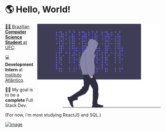 # 🌎 Hello, World!

<a href="https://github.com/pefelippe" alt="logo">

<img src="assets/undraw_hacker_mind_6y85.svg" min-width="400px" max-width="400px" width="400px"  align="right">

<p align="left">
🏴‍☠️ Brazilian <strong>Computer Science Student</strong> at <a href="http://www.ufc.br/">UFC</a>.
</p>

<p align="left">
💻 <strong> Development Intern </strong> at <a href="https://www.atlantico.com.br/">Instituto Atlântico</a>.
</p>

<p align="left">
👨‍💻 My goal is to be a <strong> complete </strong> Full Stack Dev.
</p>

<p align="left">
(For now, i'm most studying ReactJS and SQL.)
</p>

<a href="https://www.linkedin.com/in/pedro-felippe/" alt="Linkedin">

![image](https://img.shields.io/badge/LinkedIn-0077B5?style=for-the-badge&logo=linkedin&logoColor=orange)
